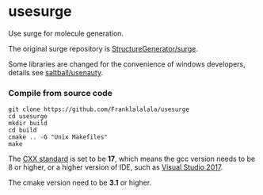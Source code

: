 # usesurge

Use surge for molecule generation.

The original surge repository is [StructureGenerator/surge](https://github.com/StructureGenerator/surge). 

Some libraries are changed for the convenience of windows developers, details see [saltball/usenauty](https://github.com/saltball/usenauty).

### Compile from source code

```shell
git clone https://github.com/Franklalalala/usesurge
cd usesurge
mkdir build
cd build
cmake .. -G "Unix Makefiles"
make
```

The [CXX standard](https://en.wikipedia.org/wiki/C%2B%2B17) is set to be **17**, which means the gcc version needs to be 8 or higher, or a higher version of IDE, such as [Visual Studio 2017](https://en.wikipedia.org/wiki/Microsoft_Visual_Studio#2017).

The cmake version need to be **3.1** or higher.
